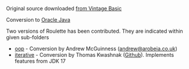 Original source downloaded [from Vintage Basic](http://www.vintage-basic.net/games.html)

Conversion to [Oracle Java](https://openjdk.java.net/)

Two versions of Roulette has been contributed. They are indicated within given sub-folders

- [oop](./oop) - Conversion by Andrew McGuinness (andrew@arobeia.co.uk)
- [iterative](./iterative) - Conversion by Thomas Kwashnak ([Github](https://github.com/LittleTealeaf)). Implements features from JDK 17